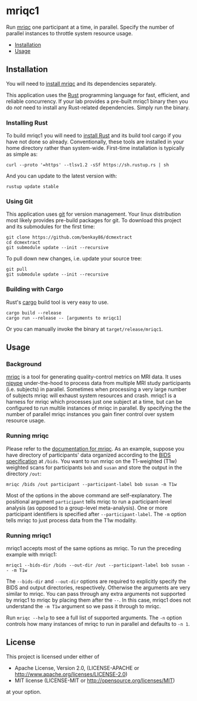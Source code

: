# mriqc1

Run [mriqc](https://mriqc.org/) one participant at a time, in parallel.  Specify the number of parallel instances to throttle system resource usage.

* [Installation](#installation)
* [Usage](#usage)

## Installation

You will need to [install mriqc](https://mriqc.readthedocs.io/en/latest/install.html) and its dependencies separately.

This application uses the [Rust](https://www.rust-lang.org/) programming language for fast, efficient, and reliable concurrency.  If your lab provides a pre-built mriqc1 binary then you do *not* need to install any Rust-related dependencies.  Simply run the binary.

### Installing Rust

To build mriqc1 you will need to [install Rust](https://www.rust-lang.org/tools/install) and its build tool cargo if you have not done so already.  Conventionally, these tools are installed in your home directory rather than system-wide.  First-time installation is typically as simple as:

```
curl --proto '=https' --tlsv1.2 -sSf https://sh.rustup.rs | sh
```

And you can update to the latest version with:

```
rustup update stable
```

### Using Git

This application uses [git](https://git-scm.com) for version management.  Your linux distribution most likely provides pre-build packages for git.  To download this project and its submodules for the first time:

```
git clone https://github.com/benkay86/dcmextract
cd dcmextract
git submodule update --init --recursive
```

To pull down new changes, i.e. update your source tree:

```
git pull
git submodule update --init --recursive
```

### Building with Cargo

Rust's [cargo](https://doc.rust-lang.org/cargo/) build tool is very easy to use.

```
cargo build --release
cargo run --release -- [arguments to mriqc1]
```

Or you can manually invoke the binary at `target/release/mriqc1`.

## Usage

### Background

[mriqc](https://mriqc.org) is a tool for generating quality-control metrics on MRI data.  It uses [nipype](https://nipy.org/packages/nipype/index.html) under-the-hood to process data from multiple MRI study participants (i.e. subjects)  in parallel.  Sometimes when processing a very large number of subjects mriqc will exhaust system resources and crash.  mriqc1 is a harness for mriqc which processes just one subject at a time, but can be configured to run multile instances of mriqc in parallel.  By specifying the the number of parallel mriqc instances you gain finer control over system resource usage.

### Running mriqc

Please refer to the [documentation for mriqc](https://mriqc.readthedocs.io/en/latest/running.html).  As an example, suppose you have directory of participants' data organized according to the [BIDS specification](https://bids.neuroimaging.io/specification) at `/bids`.  You want to run mriqc on the T1-weighted (T1w) weighted scans for participants `bob` and `susan` and store the output in the directory `/out`:

```
mriqc /bids /out participant --participant-label bob susan -m T1w
```

Most of the options in the above command are self-explanatory.  The positional argument `participant` tells mriqc to run a participant-level analysis (as opposed to a group-level meta-analysis).  One or more participant identifiers is specified after `--participant-label`.  The `-m` option tells mriqc to just process data from the T1w modality.

### Running mriqc1

mriqc1 accepts most of the same options as mriqc.  To run the preceding example with mriqc1:

```
mriqc1 --bids-dir /bids --out-dir /out --participant-label bob susan -- -m T1w
```

The `--bids-dir` and `--out-dir` options are required to explicitly specify the BIDS and output directories, respectively.  Otherwise the arguments are very similar to mriqc.  You can pass through any extra arguments not supported by mriqc1 to mriqc by placing them after the `--`.  In this case, mriqc1 does not understand the `-m T1w` argument so we pass it through to mriqc.

Run `mriqc --help` to see a full list of supported arguments.  The `-n` option controls how many instances of mriqc to run in parallel and defaults to `-n 1`.

## License

This project is licensed under either of

* Apache License, Version 2.0, (LICENSE-APACHE or http://www.apache.org/licenses/LICENSE-2.0)
* MIT license (LICENSE-MIT or http://opensource.org/licenses/MIT)

at your option.
